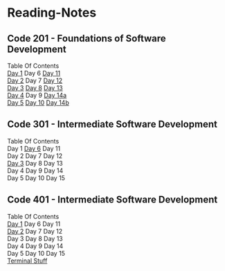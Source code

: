 # Reading-Notes

## Code 201 - Foundations of Software Development
Table Of Contents <br>
[Day 1](/201/Class-01.md) Day 6 [Day 11](/201/Class-11.md) <br>
[Day 2](/201/Class-02.md) Day 7 [Day 12](/201/Class-12.md) <br>
[Day 3](/201/Class-03.md) [Day 8](/201/Class-08.md) [Day 13](/201/Class-13.md)<br>
[Day 4](/201/Class-04.md) Day 9 [Day 14a](/201/Class-14a.md)<br>
[Day 5](/201/Class-05.md) [Day 10](/201/Class-10.md) [Day 14b](/201/Class-14b.md)<br>

## Code 301 - Intermediate Software Development
Table Of Contents <br>
Day 1     [Day 6](/301/class-02-301.md)      Day 11<br>
Day 2     Day 7       Day 12<br>
[Day 3](/401/class-01-301.md)     Day 8       Day 13<br>
Day 4     Day 9       Day 14<br>
Day 5     Day 10      Day 15<br>

## Code 401 - Intermediate Software Development
Table Of Contents <br>
[Day 1](/401/class-01-401)     Day 6      Day 11<br>
[Day 2](/401/class-02.md)     Day 7       Day 12<br>
Day 3     Day 8       Day 13<br>
Day 4     Day 9       Day 14<br>
Day 5     Day 10      Day 15<br>
[Terminal Stuff](/401/TerminalPractice.md)